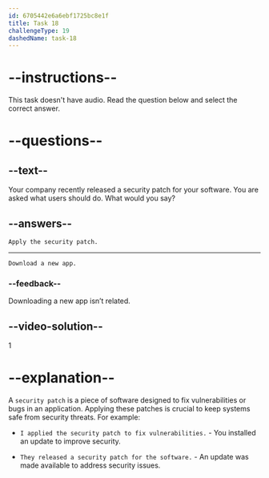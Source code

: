 ```yaml
---
id: 6705442e6a6ebf1725bc8e1f
title: Task 18
challengeType: 19
dashedName: task-18
---
```


<!-- SPEAKING -->

# --instructions--

This task doesn't have audio. Read the question below and select the correct answer.

# --questions--

## --text--

Your company recently released a security patch for your software. You are asked what users should do. What would you say?

## --answers--

`Apply the security patch.`

---

`Download a new app.`

### --feedback--

Downloading a new app isn’t related.

## --video-solution--

1

# --explanation--

A `security patch` is a piece of software designed to fix vulnerabilities or bugs in an application. Applying these patches is crucial to keep systems safe from security threats. For example:

- `I applied the security patch to fix vulnerabilities.` - You installed an update to improve security.

- `They released a security patch for the software.` - An update was made available to address security issues.
